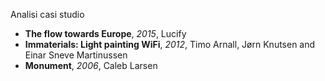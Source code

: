 Analisi casi studio

- **The flow towards Europe**, *2015*, Lucify
- **Immaterials: Light painting WiFi**, *2012*, Timo Arnall, Jørn Knutsen and Einar Sneve Martinussen
- **Monument**, *2006*, Caleb Larsen

